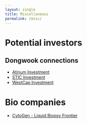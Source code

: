 ```yaml
---
layout: single
title: Miscellaneous
permalink: /misc/
---
```


<head>
	<link rel="stylesheet" href="/resource/styles.css">
</head>

<h1 id="pot-invest">
	Potential investors
</h1>

<h2 id="dong-wook">
	Dongwook connections
</h2>

<ul>
<li>
	<a href="https://www.atinuminvest.co.kr/en/team-en">
	Atinum Investment
	</a>
</li>
<li>
	<a href="http://sticinvestments.com/main/">
	STIC Investment
	</a>
</li>
<li>
	<a href="https://www.westcap.com/">
	WestCap Investment
	</a>
</li>
</ul>

<h1 id="bio-companies">
	Bio companies
</h1>


<ul>
<li>
	<a href="http://www.cytogenlab.com/">
	CytoGen - Liquid Biopsy Frontier
	</a>
</li>
</ul>


